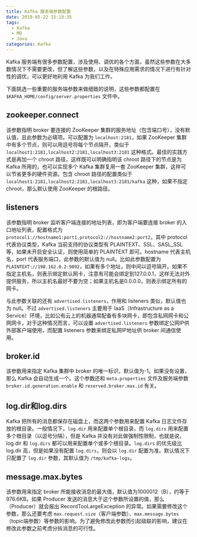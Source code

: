 ```yaml
---
title: Kafka 服务端参数配置
date: 2019-05-22 15:19:35
tags:
  - Kafka
  - MQ
  - Java
categories: Kafka
---
```


Kafka 服务端有很多参数配置，涉及使用、调优的各个方面，虽然这些参数在大多数情况下不需要更改，但了解这些参数，以及在特殊应用需求的情况下进行有针对性的调优，可以更好地利用 Kafka 为我们工作。

下面挑选一些重要的服务端参数来做细致的说明，这些参数都配置在 `$KAFKA_HOME/config/server.properties` 文件中。

## zookeeper.connect

该参数指明 broker 要连接的 ZooKeeper 集群的服务地址（包含端口号），没有默认值，且此参数为必填项。可以配置为 `localhost:2181`，如果 ZooKeeper 集群中有多个节点，则可以用逗号将每个节点隔开，类似于 `localhost1:2181,localhost2:2181,localhost3:2181` 这种格式。最佳的实践方式是再加一个 chroot 路径，这样既可以明确指明该 chroot 路径下的节点是为 Kafka 所用的，也可以实现多个 Kafka 集群复用一套 ZooKeeper 集群，这样可以节省更多的硬件资源。包含 chroot 路径的配置类似于 `localhost1:2181,localhost2:2181,localhost3:2181/kafka` 这种，如果不指定 chroot，那么默认使用 ZooKeeper 的根路径。

## listeners

该参数指明 broker 监听客户端连接的地址列表，即为客户端要连接 broker 的入口地址列表，配置格式为 `protocol1://hostname1:port1,protocol2://hostname2:port2`，其中 protocol 代表协议类型，Kafka 当前支持的协议类型有 PLAINTEXT、SSL、SASL_SSL 等，如果未开启安全认证，则使用简单的 PLAINTEXT 即可。hostname 代表主机名，port 代表服务端口，此参数的默认值为 null。比如此参数配置为 `PLAINTEXT://198.162.0.2:9092`，如果有多个地址，则中间以逗号隔开。如果不指定主机名，则表示绑定默认网卡，注意有可能会绑定到127.0.0.1，这样无法对外提供服务，所以主机名最好不要为空；如果主机名是0.0.0.0，则表示绑定所有的网卡。

与此参数关联的还有 `advertised.listeners`，作用和 listeners 类似，默认值也为 null。不过 `advertised.listeners` 主要用于 IaaS（Infrastructure as a Service）环境，比如公有云上的机器通常配备有多块网卡，即包含私网网卡和公网网卡，对于这种情况而言，可以设置 `advertised.listeners` 参数绑定公网IP供外部客户端使用，而配置 listeners 参数来绑定私网IP地址供 broker 间通信使用。

## broker.id

该参数用来指定 Kafka 集群中 broker 的唯一标识，默认值为-1。如果没有设置，那么 Kafka 会自动生成一个。这个参数还和 `meta.properties` 文件及服务端参数 `broker.id.generation.enable` 和 `reserved.broker.max.id` 有关。

## log.dir和log.dirs

Kafka 把所有的消息都保存在磁盘上，而这两个参数用来配置 Kafka 日志文件存放的根目录。一般情况下，`log.dir` 用来配置单个根目录，而 `log.dirs` 用来配置多个根目录（以逗号分隔），但是 Kafka 并没有对此做强制性限制，也就是说，log.dir 和 `log.dirs` 都可以用来配置单个或多个根目录。`log.dirs` 的优先级比 log.dir 高，但是如果没有配置 `log.dirs`，则会以 `log.dir` 配置为准。默认情况下只配置了 `log.dir` 参数，其默认值为 `/tmp/kafka-logs`。

## message.max.bytes

该参数用来指定 broker 所能接收消息的最大值，默认值为1000012（B），约等于976.6KB。如果 Producer 发送的消息大于这个参数所设置的值，那么（Producer）就会报出 RecordTooLargeException 的异常。如果需要修改这个参数，那么还要考虑 `max.request.size`（客户端参数）、`max.message.bytes`（topic端参数）等参数的影响。为了避免修改此参数而引起级联的影响，建议在修改此参数之前考虑分拆消息的可行性。

